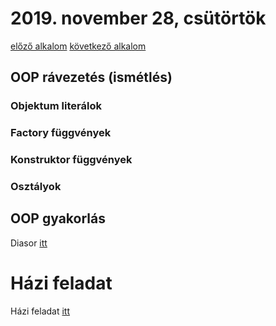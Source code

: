 # 2019. november 28, csütörtök

[előző alkalom](../20191126)
[következő alkalom](../20191130)

## OOP rávezetés (ismétlés)

### Objektum literálok

### Factory függvények

### Konstruktor függvények

### Osztályok

## OOP gyakorlás

Diasor [itt](https://docs.google.com/presentation/d/1lm9_YKRDIJJdF7b2lpqwpuPMV5ZzOO66owcsvyo8xe0/edit?usp=sharing)

# Házi feladat

Házi feladat [itt](https://docs.google.com/presentation/d/1Zd760FuiRjEUczMENbTLHVxqPNoon73B5fuGa-yu3TU/edit?usp=sharing)
